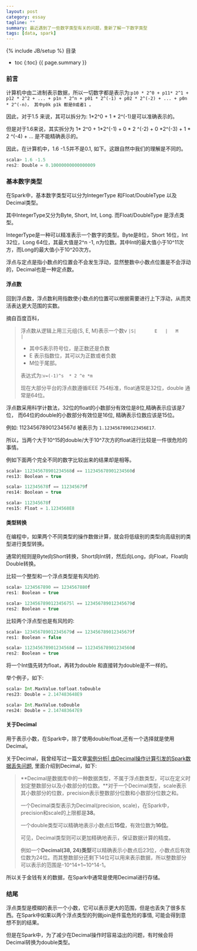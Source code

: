 ```yaml
---
layout: post
category: essay
tagline: ""
summary: 最近遇到了一些数字类型有关的问题，重新了解一下数字类型
tags: [data, spark]
---
```

{% include JB/setup %}
目录
* toc
{:toc}
{{ page.summary }}

### 前言

计算机中由二进制表示数据，所以一切数字都是表示为:`p10 * 2^0 + p11* 2^1 + p12 * 2^2 + ... + p1n * 2^n + p01 * 2^(-1) + p02 * 2^(-2) + ... + p0n * 2^(-n)， 其中p0k p1k 都是0或者1 。`

因此，对于1.5 来说，其可以拆分为: 1*2^0 + 1 * 2^(-1)是可以准确表示的。

但是对于1.6来说，其实拆分为 1* 2^0 + 1*2^(-1) + 0 * 2 ^(-2) + 0 *2^(-3) + 1 * 2 ^(-4) + ... 是不能精确表示的。

因此，在计算机中，1.6 -1.5并不是0.1, 如下。这跟自然中我们的理解是不同的。

```scala
scala> 1.6 -1.5
res2: Double = 0.10000000000000009
```



### 基本数字类型

在Spark中，基本数字类型可以分为IntegerType 和Float/DoubleType 以及Decimal类型。

其中IntegerType又分为Byte, Short, Int, Long.  而Float/DoubleType 是浮点类型。

IntegerType是一种可以精准表示一个数字的类型。Byte是8位，Short 16位，Int 32位，Long 64位，其最大值是2^n -1, n为位数。其中Int的最大值小于10^11次方，而Long的最大值小于10^20次方。

浮点与定点是指小数点的位置会不会发生浮动，显然整数中小数点位置是不会浮动的，Decimal也是一种定点数。

#### 浮点数

回到浮点数，浮点数利用指数使小数点的位置可以根据需要进行上下浮动，从而灵活表达更大范围的实数。

摘自百度百科，

>浮点数从逻辑上用三元组{S, E, M}表示一个数v `|S|       E   |   M      |`
>
>- 其中S表示符号位，是正数还是负数
>- E 表示指数位，其可以为正数或者负数
>- M位于尾部。
>
>表达式为:`v=(-1)^s  * 2 ^e *m`
>
>现在大部分平台的浮点数遵循IEEE 754标准，float通常是32位，double 通常是64位。

浮点数采用科学计数法，32位的float的小数部分有效位是8位,精确表示应该是7位， 而64位的double的小数部分有效位是16位, 精确表示位数应该是15位。

例如: 112345678901234567d 被表示为 `1.1234567890123456E17`.

所以，当两个大于10^15的double/大于10^7次方的float进行比较是一件很危险的事情。

例如下面两个完全不同的数字比较出来的结果却是相等。

```scala
scala> 112345678901234568d == 112345678901234560d
res13: Boolean = true

scala> 112345678f == 112345679f
res14: Boolean = true

scala> 112345678f
res15: Float = 1.1234568E8
```



#### 类型转换

在编程中，如果两个不同类型的操作数做计算，就会将低级别的类型向高级别的类型进行类型转换。

通常的规则是Byte向Short转换，Short向Int转，然后向Long，向Float，Float向Double转换。

比较一个整型和一个浮点类型是有风险的.

```scala
scala> 1234567890 == 1234567880f
res1: Boolean = true

scala> 123456789012345675l == 123456789012345679d
res2: Boolean = true
```

比较两个浮点型也是有风险的:

```scala
scala> 123456789012345679d == 123456789012345679f
res1: Boolean = false

scala> 112345678901234568d == 112345678901234560d
res2: Boolean = true
```

将一个Int值先转为float，再转为double 和直接转为double是不一样的。

举个例子，如下:

```scala
scala> Int.MaxValue.toFloat.toDouble
res23: Double = 2.147483648E9

scala> Int.MaxValue.toDouble
res24: Double = 2.147483647E9
```



#### 关于Decimal

用于表示小数，在Spark中，除了使用double/float,还有一个选择就是使用Decimal。

关于Decimal，我曾经写过一篇文章[案例分析\| 由Decimal操作计算引发的Spark数据丢失问题](https://mp.weixin.qq.com/s/yKFzO41l-2n617xICN2ObQ), 里面介绍到Decimal，如下:

> **Decimal是数据库中的一种数据类型，不属于浮点数类型，可以在定义时划定整数部分以及小数部分的位数。**对于一个Decimal类型，scale表示其小数部分的位数，precision表示整数部分位数和小数部分位数之和。
>
> 一个Decimal类型表示为Decimal(precision, scale)，在Spark中，precision和scale的上限都是**38**。
>
> 一个double类型可以精确地表示小数点后**15位**，有效位数为**16位**。
>
> 可见，Decimal类型则可以更加精确地表示，保证数据计算的精度。
>
> 例如一个**Decimal(38, 24)类型**可以精确表示小数点后23位，小数点后有效位数为24位。而其整数部分还剩下14位可以用来表示数据，所以整数部分可以表示的范围是-10^14+1~10^14-1。

所以关于金钱有关的数据，在Spark中通常是使用Decimal进行存储。



### 结尾

浮点类型是模糊的表示一个小数，它可以表示更大的范围，但是也丢失了很多东西。在Spark中如果以两个浮点类型的列做join是件蛮危险的事情, 可能会得到意想不到的结果。

但是在Spark中，为了减少在Decimal操作时容易溢出的问题，有时候会将Decimal转换为double类型。

